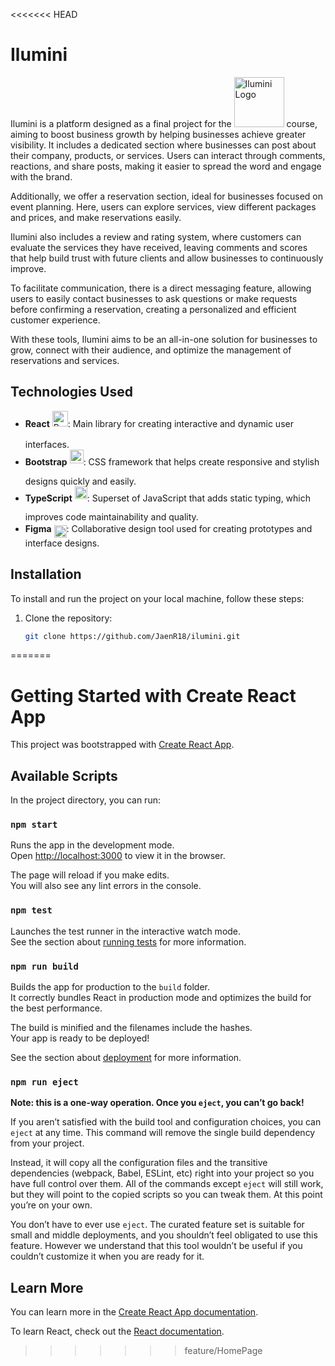 <<<<<<< HEAD
# Ilumini

Ilumini is a platform designed as a final project for the <img src="https://docs.code-fu.net.ni/wp-content/uploads/2019/07/CS50x.ni-01.svg" alt="Ilumini Logo" width="80"/> course, aiming to boost business growth by helping businesses achieve greater visibility. It includes a dedicated section where businesses can post about their company, products, or services. Users can interact through comments, reactions, and share posts, making it easier to spread the word and engage with the brand.

Additionally, we offer a reservation section, ideal for businesses focused on event planning. Here, users can explore services, view different packages and prices, and make reservations easily.

Ilumini also includes a review and rating system, where customers can evaluate the services they have received, leaving comments and scores that help build trust with future clients and allow businesses to continuously improve.

To facilitate communication, there is a direct messaging feature, allowing users to easily contact businesses to ask questions or make requests before confirming a reservation, creating a personalized and efficient customer experience.

With these tools, Ilumini aims to be an all-in-one solution for businesses to grow, connect with their audience, and optimize the management of reservations and services.

## Technologies Used

- **React** <img src="https://cdn.freebiesupply.com/logos/thumbs/2x/react-1-logo.png" alt="React Logo" width="25" style="vertical-align: middle; margin-bottom: 20px;"/>: Main library for creating interactive and dynamic user interfaces.
- **Bootstrap** <img src="https://www.codingcrafts.io/wp-content/uploads/2024/02/Bootstrap.png" alt="Bootstrap Logo" width="22" style="vertical-align: middle; margin-bottom: 20px;"/>: CSS framework that helps create responsive and stylish designs quickly and easily.
- **TypeScript** <img src="https://w7.pngwing.com/pngs/1008/952/png-transparent-typescript-hd-logo.png" alt="TypeScript Logo" width="20" style="vertical-align: middle; margin-bottom: 20px;"/>: Superset of JavaScript that adds static typing, which improves code maintainability and quality.
- **Figma** <img src="https://www.worldopenai.com/wp-content/uploads/2023/03/figma.jpg" alt="Figma Logo" width="20" style="vertical-align: middle;margin-top: 5px;"/>: Collaborative design tool used for creating prototypes and interface designs.

## Installation

To install and run the project on your local machine, follow these steps:

1. Clone the repository:
   ```bash
   git clone https://github.com/JaenR18/ilumini.git
=======
# Getting Started with Create React App

This project was bootstrapped with [Create React App](https://github.com/facebook/create-react-app).

## Available Scripts

In the project directory, you can run:

### `npm start`

Runs the app in the development mode.\
Open [http://localhost:3000](http://localhost:3000) to view it in the browser.

The page will reload if you make edits.\
You will also see any lint errors in the console.

### `npm test`

Launches the test runner in the interactive watch mode.\
See the section about [running tests](https://facebook.github.io/create-react-app/docs/running-tests) for more information.

### `npm run build`

Builds the app for production to the `build` folder.\
It correctly bundles React in production mode and optimizes the build for the best performance.

The build is minified and the filenames include the hashes.\
Your app is ready to be deployed!

See the section about [deployment](https://facebook.github.io/create-react-app/docs/deployment) for more information.

### `npm run eject`

**Note: this is a one-way operation. Once you `eject`, you can’t go back!**

If you aren’t satisfied with the build tool and configuration choices, you can `eject` at any time. This command will remove the single build dependency from your project.

Instead, it will copy all the configuration files and the transitive dependencies (webpack, Babel, ESLint, etc) right into your project so you have full control over them. All of the commands except `eject` will still work, but they will point to the copied scripts so you can tweak them. At this point you’re on your own.

You don’t have to ever use `eject`. The curated feature set is suitable for small and middle deployments, and you shouldn’t feel obligated to use this feature. However we understand that this tool wouldn’t be useful if you couldn’t customize it when you are ready for it.

## Learn More

You can learn more in the [Create React App documentation](https://facebook.github.io/create-react-app/docs/getting-started).

To learn React, check out the [React documentation](https://reactjs.org/).
>>>>>>> feature/HomePage
